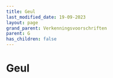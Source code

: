 ```yaml
---
title: Geul
last_modified_date: 19-09-2023
layout: page
grand_parent: Verkenningsvoorschriften
parent: G
has_children: false
---
```


Geul
====

